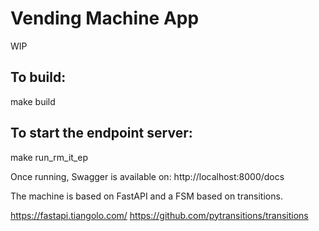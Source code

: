 # Vending Machine App
WIP

## To build: 
  
  make build

## To start the endpoint server: 
 
  make run_rm_it_ep

Once running, Swagger is available on: http://localhost:8000/docs

The machine is based on FastAPI and a FSM based on transitions.

https://fastapi.tiangolo.com/
https://github.com/pytransitions/transitions
